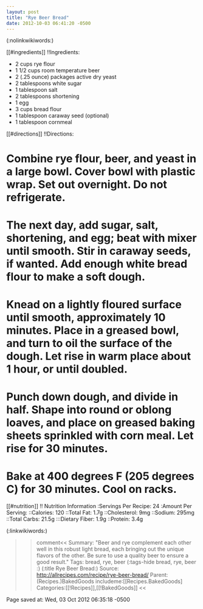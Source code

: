 ```yaml
---
layout: post
title: "Rye Beer Bread"
date: 2012-10-03 06:41:20 -0500
---
```

(:nolinkwikiwords:)

[[#ingredients]]
!!Ingredients:
* 2 cups rye flour
* 1 1/2 cups room temperature beer
* 2 (.25 ounce) packages active dry yeast
* 2 tablespoons white sugar
* 1 tablespoon salt
* 2 tablespoons shortening
* 1 egg
* 3 cups bread flour
* 1 tablespoon caraway seed (optional)
* 1 tablespoon cornmeal

[[#directions]]
!!Directions:
# Combine rye flour, beer, and yeast in a large bowl. Cover bowl with plastic wrap. Set out overnight. Do not refrigerate.
# The next day, add sugar, salt, shortening, and egg; beat with mixer until smooth. Stir in caraway seeds, if wanted. Add enough white bread flour to make a soft dough.
# Knead on a lightly floured surface until smooth, approximately 10 minutes. Place in a greased bowl, and turn to oil the surface of the dough. Let rise in warm place about 1 hour, or until doubled.
# Punch down dough, and divide in half. Shape into round or oblong loaves, and place on greased baking sheets sprinkled with corn meal. Let rise for 30 minutes.
# Bake at 400 degrees F (205 degrees C) for 30 minutes. Cool on racks.

[[#nutrition]]
!! Nutrition Information
:Servings Per Recipe: 24
:Amount Per Serving:
::Calories: 120
::Total Fat: 1.7g
::Cholesterol: 9mg
::Sodium: 295mg
::Total Carbs: 21.5g
:::Dietary Fiber: 1.9g
::Protein: 3.4g

(:linkwikiwords:)

>>comment<<
Summary: "Beer and rye complement each other well in this robust light bread, each bringing out the unique flavors of the other. Be sure to use a quality beer to ensure a good result."
Tags: bread, rye, beer
(:tags-hide bread, rye, beer :)
(:title Rye Beer Bread:)
Source: http://allrecipes.com/recipe/rye-beer-bread/
Parent:(Recipes.)BakedGoods
includeme:[[Recipes.BakedGoods]
Categories:[[!Recipes]],[[!BakedGoods]]
>><<

Page saved at: Wed, 03 Oct 2012 06:35:18 -0500


